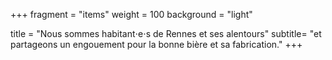+++
fragment = "items"
weight = 100
background = "light"

title = "Nous sommes habitant⋅e⋅s de Rennes et ses alentours"
subtitle= "et partageons un engouement pour la bonne bière et sa fabrication."
+++
